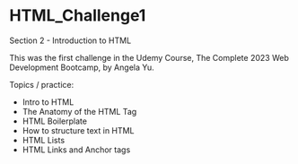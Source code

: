 # HTML_Challenge1


Section 2 - Introduction to HTML

This was the first challenge in the Udemy Course, The Complete 2023 Web Development Bootcamp, by Angela Yu. 

Topics / practice:
- Intro to HTML
- The Anatomy of the HTML Tag
- HTML Boilerplate
- How to structure text in HTML
- HTML Lists
- HTML Links and Anchor tags

